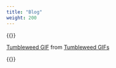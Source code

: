 ```yaml
---
title: "Blog"
weight: 200
---
```

{{<rawhtml>}}
<div class="tenor-gif-embed" data-postid="8817976" data-share-method="host" data-width="100%" data-aspect-ratio="1.900763358778626"><a href="https://tenor.com/view/tumbleweed-gif-8817976">Tumbleweed GIF</a> from <a href="https://tenor.com/search/tumbleweed-gifs">Tumbleweed GIFs</a></div>

<script type="text/javascript" async src="https://tenor.com/embed.js"></script>
{{</rawhtml>}}
